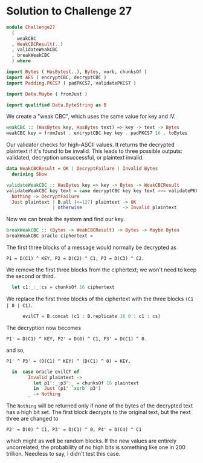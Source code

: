 # Solution to Challenge 27

```haskell
module Challenge27
  (
    weakCBC
  , WeakCBCResult(..)
  , validateWeakCBC
  , breakWeakCBC
  ) where

import Bytes ( HasBytes(..), Bytes, xorb, chunksOf )
import AES ( encryptCBC, decryptCBC )
import Padding.PKCS7 ( padPKCS7, validatePKCS7 )

import Data.Maybe ( fromJust )

import qualified Data.ByteString as B
```

We create a "weak CBC", which uses the same value for key and IV.

```haskell
weakCBC :: (HasBytes key, HasBytes text) => key -> text -> Bytes
weakCBC key = fromJust . encryptCBC key key . padPKCS7 16 . toBytes
```

Our validator checks for high-ASCII values.
It returns the decrypted plaintext if it's found to be invalid.
This leads to three possible outputs:
validated, decryption unsuccessful, or plaintext invalid.

```haskell
data WeakCBCResult = OK | DecryptFailure | Invalid Bytes
  deriving Show
```

```haskell
validateWeakCBC :: HasBytes key => key -> Bytes -> WeakCBCResult
validateWeakCBC key text = case decryptCBC key key text >>= validatePKCS7 of
  Nothing -> DecryptFailure
  Just plaintext | B.all (<=127) plaintext -> OK
                 | otherwise               -> Invalid plaintext
```

Now we can break the system and find our key.

```haskell
breakWeakCBC :: (Bytes -> WeakCBCResult) -> Bytes -> Maybe Bytes
breakWeakCBC oracle ciphertext =
```

The first three blocks of a message would normally be decrypted as

    P1 = D(C1) ^ KEY, P2 = D(C2) ^ C1, P3 = D(C3) ^ C2.

We remove the first three blocks from the ciphertext;
we won't need to keep the second or third.

```haskell
  let c1:_:_:cs = chunksOf 16 ciphertext
```

We replace the first three blocks of the ciphertext with the three blocks
`(C1 | 0 | C1)`.

```haskell
      evilCT = B.concat (c1 : B.replicate 16 0 : c1 : cs)
```

The decryption now becomes

    P1' = D(C1) ^ KEY, P2' = D(0) ^ C1, P3' = D(C1) ^ 0.

and so,

    P1' ^ P3' = (D(C1) ^ KEY) ^ (D(C1) ^ 0) = KEY.

```haskell
  in  case oracle evilCT of
        Invalid plaintext ->
          let p1':_:p3':_ = chunksOf 16 plaintext
          in  Just (p1' `xorb` p3')
        _ -> Nothing
```

The `Nothing` will be returned only if none of the bytes of the decrypted text
has a high bit set. The first block decrypts to the original text,
but the next three are changed to

    P2' = D(0) ^ C1, P3' = D(C1) ^ 0, P4' = D(C4) ^ C1

which might as well be random blocks.
If the new values are entirely uncorrelated,
the probability of no high bits is something like
one in 200 trillion. Needless to say, I didn't test this case.
